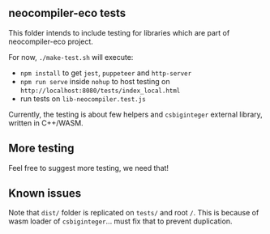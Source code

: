 ## neocompiler-eco tests

This folder intends to include testing for libraries which are part of neocompiler-eco project.

For now, `./make-test.sh` will execute:

- `npm install` to get `jest`, `puppeteer` and `http-server`
- `npm run serve` inside `nohup` to host testing on `http://localhost:8080/tests/index_local.html`
- run tests on `lib-neocompiler.test.js`

Currently, the testing is about few helpers and `csbiginteger` external library, written in C++/WASM.

## More testing

Feel free to suggest more testing, we need that!

## Known issues

Note that `dist/` folder is replicated on `tests/` and root `/`.
This is because of wasm loader of `csbiginteger`... must fix that to prevent duplication.

